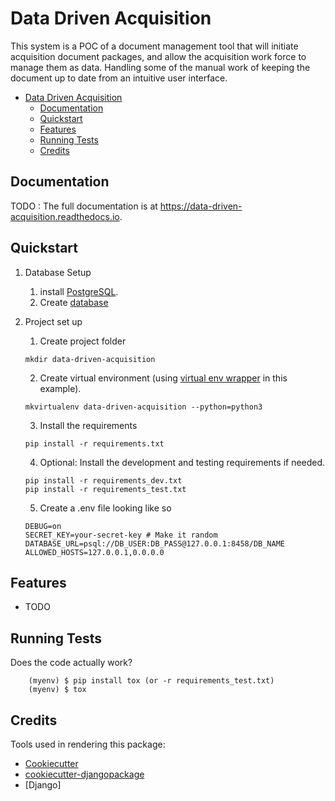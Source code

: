 # Data Driven Acquisition

This system is a POC of a document management tool that will initiate acquisition document packages, and allow the acquisition work force to manage them as data. Handling some of the manual work of keeping the document up to date from an intuitive user interface.

- [Data Driven Acquisition](#data-driven-acquisition)
  - [Documentation](#documentation)
  - [Quickstart](#quickstart)
  - [Features](#features)
  - [Running Tests](#running-tests)
  - [Credits](#credits)


## Documentation

TODO : The full documentation is at https://data-driven-acquisition.readthedocs.io. 

## Quickstart

1. Database Setup
   1. install [PostgreSQL](https://www.postgresql.org/docs/9.3/tutorial-install.html).
   2. Create [database](https://www.postgresql.org/docs/9.0/sql-createdatabase.html)
2. Project set up
   1. Create project folder

   ```shell
   mkdir data-driven-acquisition
   ```

   2. Create virtual environment (using [virtual env wrapper](https://virtualenvwrapper.readthedocs.io/en/latest/install.html) in this example).

   ```shell
   mkvirtualenv data-driven-acquisition --python=python3
   ```

   3. Install the requirements

   ```shell
   pip install -r requirements.txt
   ```

   4. Optional: Install the development and testing requirements if needed.

   ```shell
   pip install -r requirements_dev.txt
   pip install -r requirements_test.txt
   ```

   5. Create a .env file looking like so
  
   ```shell
   DEBUG=on
   SECRET_KEY=your-secret-key # Make it random
   DATABASE_URL=psql://DB_USER:DB_PASS@127.0.0.1:8458/DB_NAME
   ALLOWED_HOSTS=127.0.0.1,0.0.0.0
   ```

## Features

* TODO

## Running Tests

Does the code actually work?

```shell
    (myenv) $ pip install tox (or -r requirements_test.txt)
    (myenv) $ tox
```
Credits
-------

Tools used in rendering this package:

* [Cookiecutter](https://github.com/audreyr/cookiecutter)
* [cookiecutter-djangopackage](https://github.com/pydanny/cookiecutter-djangopackage)
* [Django]